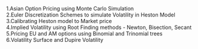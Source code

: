 1.Asian Option Pricing using Monte Carlo Simulation<br/>
2.Euler Discretization Schemes to simulate Volatility in Heston Model<br/>
3.Calibrating Heston model to Market price<br/>
4.Implied Volatility using Root Finding methods - Newton, Bisection, Secant<br/>
5.Pricing EU and AM options using Binomial and Trinomial trees<br/>
6.Volatility Surface and Dupire Volatility<br/>
